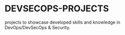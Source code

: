 # DEVSECOPS-PROJECTS
projects to showcase developed skills and knowledge in DevOps/DevSecOps &amp; Security.
